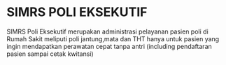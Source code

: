 # SIMRS POLI EKSEKUTIF
 SIMRS Poli Eksekutif merupakan administrasi pelayanan pasien poli di Rumah Sakit meliputi poli jantung,mata dan THT hanya untuk pasien yang ingin mendapatkan perawatan cepat tanpa antri (including pendaftaran pasien sampai cetak kwitansi)
